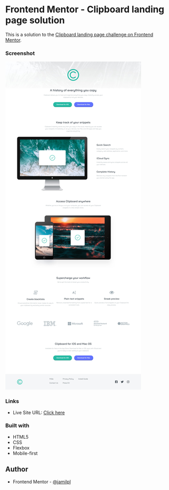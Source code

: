 # Frontend Mentor - Clipboard landing page solution

This is a solution to the [Clipboard landing page challenge on Frontend Mentor](https://www.frontendmentor.io/challenges/clipboard-landing-page-5cc9bccd6c4c91111378ecb9).

### Screenshot

![](./design/final-solution.jpg)

### Links

- Live Site URL: [Click here](https://jamilpl.github.io/clipboard-landing-page/)

### Built with

- HTML5
- CSS
- Flexbox
- Mobile-first

## Author

- Frontend Mentor - [@jamilpl](https://www.frontendmentor.io/profile/jamilpl)
